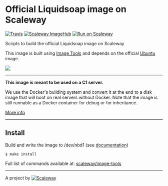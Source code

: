 # Official Liquidsoap image on Scaleway

[![Travis](https://img.shields.io/travis/scaleway/image-app-liquidsoap.svg)](https://travis-ci.org/scaleway/image-app-liquidsoap)
[![Scaleway ImageHub](https://img.shields.io/badge/ImageHub-view-ff69b4.svg)](https://hub.scaleway.com/liquidsoap.html)
[![Run on Scaleway](https://img.shields.io/badge/Scaleway-run-69b4ff.svg)](https://cloud.scaleway.com/#/servers/new?image=coming-soon)

Scripts to build the official Liquidsoap image on Scaleway

This image is built using [Image Tools](https://github.com/scaleway/image-tools) and depends on the official [Ubuntu](https://github.com/scaleway/image-ubuntu) image.

![](http://liquidsoap.fm/images/bottle_invert.png)


---

**This image is meant to be used on a C1 server.**

We use the Docker's building system and convert it at the end to a disk image that will boot on real servers without Docker. Note that the image is still runnable as a Docker container for debug or for inheritance.

[More info](https://github.com/scaleway/image-tools)


---

## Install

Build and write the image to /dev/nbd1 (see [documentation](https://www.scaleway.com/docs/create_an_image_with_docker))

    $ make install

Full list of commands available at: [scaleway/image-tools](https://github.com/scaleway/image-tools/#commands)


---

A project by [![Scaleway](https://avatars1.githubusercontent.com/u/5185491?v=3&s=42)](https://www.scaleway.com/)
